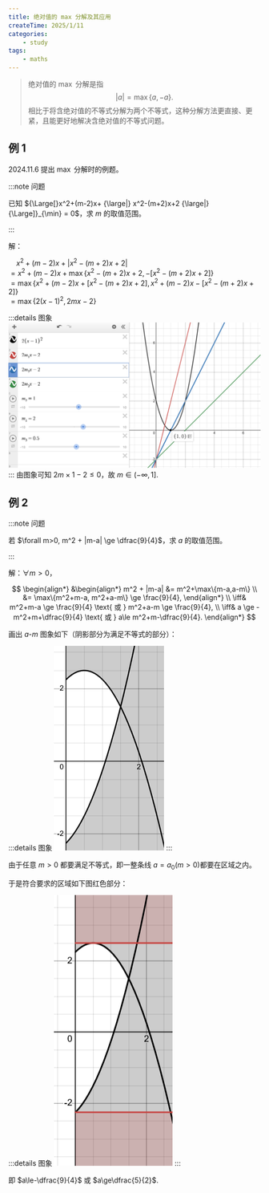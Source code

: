 ```yaml
---
title: 绝对值的 max 分解及其应用
createTime: 2025/1/11
categories: 
    - study
tags:
    - maths
---
```


> 绝对值的 $\max$ 分解是指
> $$|a| = \max\{a, -a\}.$$
> 相比于将含绝对值的不等式分解为两个不等式，这种分解方法更直接、更紧，且能更好地解决含绝对值的不等式问题。

## 例 1

2024.11.6 提出 $\max$ 分解时的例题。

:::note 问题

已知 ${\Large[}x^2+(m-2)x+ {\large|} x^2-(m+2)x+2 {\large|}{\Large]}_{\min} = 0$，求 $m$ 的取值范围。

:::

解：

$~~~~x^2+(m-2)x+|x^2-(m+2)x+2|$  
$=x^2+(m-2)x+\max\{x^2-(m+2)x+2, -[x^2-(m+2)x+2]\}$  
$=\max\{x^2+(m-2)x+[x^2-(m+2)x+2], x^2+(m-2)x-[x^2-(m+2)x+2]\}$  
$=\max\{2(x-1)^2, 2mx-2\}$

:::details 图象
![](image/math-solution-abs-20241106.png)
:::
由图象可知 $2m\times1-2\le0$，故 $m\in (-\infty, 1]$.

## 例 2

:::note 问题

若 $\forall m>0, m^2 + |m-a| \ge \dfrac{9}{4}$，求 $a$ 的取值范围。

:::

解：$\forall m>0$，

$$
\begin{align*}
    &\begin{align*}
    m^2 + |m-a|
    &= m^2+\max\{m-a,a-m\} \\
    &= \max\{m^2+m-a, m^2+a-m\} \ge \frac{9}{4},
    \end{align*}
\\
\iff& m^2+m-a \ge \frac{9}{4} \text{ 或 } m^2+a-m \ge \frac{9}{4}, \\
\iff& a \ge -m^2+m+\dfrac{9}{4} \text{ 或 } a\le m^2+m-\dfrac{9}{4}.
\end{align*}
$$

画出 $a\text{-}m$ 图象如下（阴影部分为满足不等式的部分）：

:::details 图象
![图1](abs-max-decomposition/image.png)
:::

由于任意 $m>0$ 都要满足不等式，即一整条线 $a=a_0(m>0)$都要在区域之内。

于是符合要求的区域如下图红色部分：

:::details 图象
![图2](abs-max-decomposition/image-1.png)
:::

即 $a\le-\dfrac{9}{4}$ 或 $a\ge\dfrac{5}{2}$.
